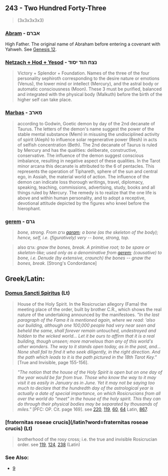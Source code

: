 ## 243 - Two Hundred Forty-Three
> (3x3x3x3x3)

### [Abram](/keys/ABRM) - אברם
High Father. The original name of Abraham before entering a covenant with Yahweh. See [Genesis 12](http://biblehub.com/esv/genesis/12.htm).

### [Netzach + Hod + Yesod](/keys/NTzCh.HVD.ISVD) - נצח הוד יסוד
> Victory + Splendor + Foundation. Names of the three of the four personality sephiroth corresponding to the desire nature or emotions (Venus), the lower mind or intellect (Mercury), and the astral body or automatic consciousness (Moon). These 3 must be purified, balanced and integrated with the physical body (Malkuth) before the birth of the higher self can take place.

### [Marbas](/keys/MARB) - מארב
> according to Godwin, Goetic demon by day of the 2nd decanate of Taurus. The letters of the demon's name suggest the power of the stable mental substance (Mem) in misusing the undisciplined activity of spirit (Aleph) to influence solar regenerative power (Resh) in acts of selfish concentration (Beth). The 2nd decanate of Taurus is ruled by Mercury and has the qualities: deliberate, constructive, conservative. The influence of the demon suggest conscious imbalance, resulting in negative aspect of these qualities. In the Tarot minor arcana this decanate is attributed to the 6 of pentacles. This represents the operation of Tiphareth, sphere of the sun and central ego, in Assiah, the material world of action. The influence of the demon can indicate loss thorough writings, travel, diplomacy, speaking, teaching, commissions, advertising, study, books and all things ruled by Mercury. The remedy is to realize that the one life is above and within human personality, and to adopt a receptive, devotional attitude depicted by the figures who kneel before the hierophant.

### [gerem](/keys/GRM) - גרם
> *bone, strong. From גרם [garam](/keys/GRM); a bone (as the skeleton of the body); hence, self, i.e. (figuratively) very -- bone, strong, top.*

> also גרם: *gnaw the bones, break. A primitive root; to be spare or skeleton-like; used only as a denominative from [gerem](/keys/GRM); (causative) to bone, i.e. Denude (by extensive, craunch) the bones -- gnaw the bones, break.*  [Strong's Condordance]

## Greek/Latin:

### [Domus Sancti Spiritus](/latin?word=Domus+Sancti+Spiritus) (Lt)
> House of the Holy Spirit. In the Rosicrucian allegory (Fama) the meeting place of the order, built by brother C.R., which shows the real nature of the undertaking announced by the manifestoes. *"In the last paragraph of the Fama it is mentioned again, where we read: 'also our building, although one 100,000 people had very near seen and beheld the same, shall forever remain untouched, undestroyed and hidden to the wicked world... Let it be ours to affirm that it is a real building, though unseen; more marvelous than any of this world's other wonders. The way to it stands open today, as in the past, and... None shall fail to find it who seek diligently, in the right direction. And the path which leads to it is the path pictured in the 18th Tarot Key."* [True and Invisible, page 155-156].

> *"The notion that the house of the Holy Spirit is open but on one day of the year would be far from true. Those who know the way to it may visit it as easily in January as in June. Yet it may not be saying too much to declare that the hundredth day of the astrological year is actually a date of special importance, on which Rosicrucians from all over the world do "meet" in the house of the holy spirit. This they can do through their physical bodies may be separated by thousands of miles."* [PFC: OP. Cit. page 169]. see [220](220), [119](119), [60](60), [64](64) Latin, [867](867).

### [fraternitas roseae crucis](/latin?word=fraternitas roseae crucis) (Lt)
> brotherhood of the rosy cross; i.e. the true and invisible Rosicrucian order. see [119](119), [124](124), [238](238) (Latin)

### See Also:

- [9](9)